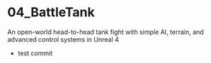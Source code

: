 # 04_BattleTank
An open-world head-to-head tank fight with simple AI, terrain, and advanced control systems in Unreal 4

* test commit
